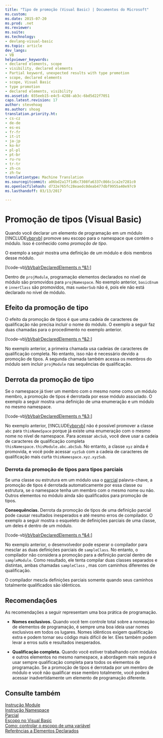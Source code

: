 ```yaml
---
title: "Tipo de promoção (Visual Basic) | Documentos do Microsoft"
ms.custom: 
ms.date: 2015-07-20
ms.prod: .net
ms.reviewer: 
ms.suite: 
ms.technology:
- devlang-visual-basic
ms.topic: article
dev_langs:
- VB
helpviewer_keywords:
- declared elements, scope
- visibility, declared elements
- Partial keyword, unexpected results with type promotion
- scope, declared elements
- scope, Visual Basic
- type promotion
- declared elements, visibility
ms.assetid: 035eeb15-e4c5-4288-ab3c-6bd5d22f7051
caps.latest.revision: 17
author: stevehoag
ms.author: shoag
translation.priority.ht:
- cs-cz
- de-de
- es-es
- fr-fr
- it-it
- ja-jp
- ko-kr
- pl-pl
- pt-br
- ru-ru
- tr-tr
- zh-cn
- zh-tw
translationtype: Machine Translation
ms.sourcegitcommit: a06bd2a17f1d6c7308fa6337c866c1ca2e7281c0
ms.openlocfilehash: d732e765fc28eaedc0deab477dbf9955a40e97c9
ms.lasthandoff: 03/13/2017

---
```

# <a name="type-promotion-visual-basic"></a>Promoção de tipos (Visual Basic)
Quando você declarar um elemento de programação em um módulo [!INCLUDE[vbprvb](../../../../csharp/programming-guide/concepts/linq/includes/vbprvb_md.md)] promove seu escopo para o namespace que contém o módulo. Isso é conhecido como *promoção de tipo*.  
  
 O exemplo a seguir mostra uma definição de um módulo e dois membros desse módulo.  
  
 [!code-vb[VbVbalrDeclaredElements n º&1;](../../../../visual-basic/programming-guide/language-features/declared-elements/codesnippet/VisualBasic/type-promotion_1.vb)]  
  
 Dentro de `projModule`, programação elementos declarados no nível de módulo são promovidos para `projNamespace`. No exemplo anterior, `basicEnum` e `innerClass` são promovidos, mas `numberSub` não é, pois ele não está declarado no nível de módulo.  
  
## <a name="effect-of-type-promotion"></a>Efeito da promoção de tipo  
 O efeito da promoção de tipos é que uma cadeia de caracteres de qualificação não precisa incluir o nome do módulo. O exemplo a seguir faz duas chamadas para o procedimento no exemplo anterior.  
  
 [!code-vb[VbVbalrDeclaredElements n º&2;](../../../../visual-basic/programming-guide/language-features/declared-elements/codesnippet/VisualBasic/type-promotion_2.vb)]  
  
 No exemplo anterior, a primeira chamada usa cadeias de caracteres de qualificação completa. No entanto, isso não é necessário devido a promoção de tipos. A segunda chamada também acessa os membros do módulo sem incluir `projModule` nas sequências de qualificação.  
  
## <a name="defeat-of-type-promotion"></a>Derrota da promoção de tipo  
 Se o namespace já tiver um membro com o mesmo nome como um módulo membro, a promoção de tipos é derrotada por esse módulo associado. O exemplo a seguir mostra uma definição de uma enumeração e um módulo no mesmo namespace.  
  
 [!code-vb[VbVbalrDeclaredElements n º&3;](../../../../visual-basic/programming-guide/language-features/declared-elements/codesnippet/VisualBasic/type-promotion_3.vb)]  
  
 No exemplo anterior, [!INCLUDE[vbprvb](../../../../csharp/programming-guide/concepts/linq/includes/vbprvb_md.md)] não é possível promover a classe `abc` para `thisNameSpace` porque já existe uma enumeração com o mesmo nome no nível de namespace. Para acessar `abcSub`, você deve usar a cadeia de caracteres de qualificação completa `thisNamespace.thisModule.abc.abcSub`. No entanto, a classe `xyz` ainda é promovida, e você pode acessar `xyzSub` com a cadeia de caracteres de qualificação mais curta `thisNamespace.xyz.xyzSub`.  
  
### <a name="defeat-of-type-promotion-for-partial-types"></a>Derrota da promoção de tipos para tipos parciais  
 Se uma classe ou estrutura em um módulo usa o [parcial](../../../../visual-basic/language-reference/modifiers/partial.md) palavra-chave, a promoção de tipos é derrotada automaticamente por essa classe ou estrutura, se o namespace tenha um membro com o mesmo nome ou não. Outros elementos no módulo ainda são qualificados para promoção de tipos.  
  
 **Consequências.** Derrota da promoção de tipos de uma definição parcial pode causar resultados inesperados e até mesmo erros de compilador. O exemplo a seguir mostra o esqueleto de definições parciais de uma classe, um deles é dentro de um módulo.  
  
 [!code-vb[VbVbalrDeclaredElements n º&4;](../../../../visual-basic/programming-guide/language-features/declared-elements/codesnippet/VisualBasic/type-promotion_4.vb)]  
  
 No exemplo anterior, o desenvolvedor pode esperar o compilador para mesclar as duas definições parciais de `sampleClass`. No entanto, o compilador não considera a promoção para a definição parcial dentro de `sampleModule`. Como resultado, ele tenta compilar duas classes separados e distintas, ambas chamadas `sampleClass` , mas com caminhos diferentes de qualificação.  
  
 O compilador mescla definições parciais somente quando seus caminhos totalmente qualificados são idênticos.  
  
## <a name="recommendations"></a>Recomendações  
 As recomendações a seguir representam uma boa prática de programação.  
  
-   **Nomes exclusivos.** Quando você tem controle total sobre a nomeação de elementos de programação, é sempre uma boa ideia usar nomes exclusivos em todos os lugares. Nomes idênticos exigem qualificação extra e podem tornar seu código mais difícil de ler. Eles também podem levar a erros sutis e resultados inesperados.  
  
-   **Qualificação completa.** Quando você estiver trabalhando com módulos e outros elementos no mesmo namespace, a abordagem mais segura é usar sempre qualificação completa para todos os elementos de programação. Se a promoção de tipos é derrotada por um membro de módulo e você não qualificar esse membro totalmente, você poderá acessar inadvertidamente um elemento de programação diferente.  
  
## <a name="see-also"></a>Consulte também  
 [Instrução Module](../../../../visual-basic/language-reference/statements/module-statement.md)   
 [Instrução Namespace](../../../../visual-basic/language-reference/statements/namespace-statement.md)   
 [Parcial](../../../../visual-basic/language-reference/modifiers/partial.md)   
 [Escopo no Visual Basic](../../../../visual-basic/programming-guide/language-features/declared-elements/scope.md)   
 [Como: controlar o escopo de uma variável](../../../../visual-basic/programming-guide/language-features/declared-elements/how-to-control-the-scope-of-a-variable.md)   
 [Referências a Elementos Declarados](../../../../visual-basic/programming-guide/language-features/declared-elements/references-to-declared-elements.md)
